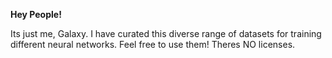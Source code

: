 **Hey People!**

Its just me, Galaxy. I have curated this diverse range of datasets for training different neural networks. Feel free to use them! Theres NO licenses.
